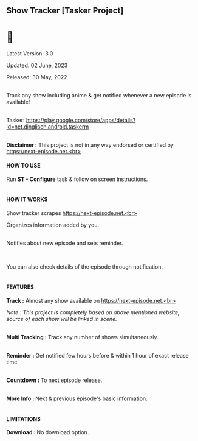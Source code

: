 ## Show Tracker [Tasker Project]

<h1>🦊</h1>

Latest Version: 3.0<br>

Updated: 02 June, 2023<br>

Released: 30 May, 2022<br><br>

Track any show including anime & get notified whenever a new episode is available!<br><br>

Tasker: https://play.google.com/store/apps/details?id=net.dinglisch.android.taskerm <br><br>

<b>Disclaimer :</b> This project is not in any way endorsed or certified by https://next-episode.net.<br><br>

<h4>HOW TO USE</h4>

Run <b>ST - Configure</b> task & follow on screen instructions.<br><br>

<h4>HOW IT WORKS </h4>

Show tracker scrapes https://next-episode.net.<br><br>

Organizes information added by you.<br><br>

Notifies about new episode and sets reminder.

<br>

You can also check details of the episode through notification.<br><br>

<h4>FEATURES</h4>

<b>Track :</b> Almost any show available on https://next-episode.net.<br><br>

<i>Note : This project is completely based on above mentioned website, source of each show will be linked in scene.</i><br><br>

<b>Multi Tracking :</b> Track any number of shows simultaneously.<br><br>

<b>Reminder : </b>Get notified few hours before & within 1 hour of exact release time.<br><br>

<b>Countdown : </b>To next episode release.<br><br>

<b>More Info : </b>Next & previous episode's basic information.<br><br>

<h4>LIMITATIONS</h4>

<b>Download : </b>No download option.
